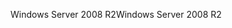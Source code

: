 <span data-ttu-id="b15dd-101">Windows Server 2008 R2</span><span class="sxs-lookup"><span data-stu-id="b15dd-101">Windows Server 2008 R2</span></span>